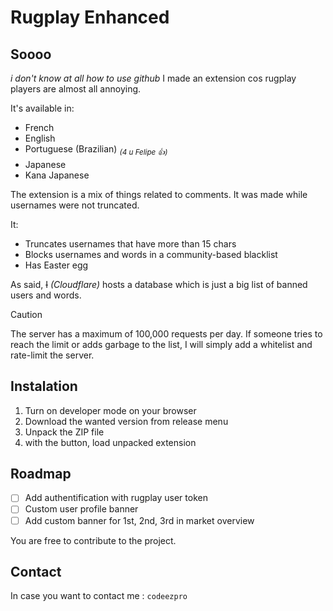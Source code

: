 # Rugplay Enhanced

## Soooo  
*i don't know at all how to use github*
I made an extension cos rugplay players are almost all annoying.  

It's available in:  
- French  
- English  
- Portuguese (Brazilian) <sub>*(4 u Felipe 👍)*</sub>
- Japanese  
- Kana Japanese  

The extension is a mix of things related to comments. It was made while usernames were not truncated.  

It:  
- Truncates usernames that have more than 15 chars  
- Blocks usernames and words in a community-based blacklist  
- Has Easter egg  

As said, ~~I~~ *(Cloudflare)* hosts a database which is just a big list of banned users and words.  

> [!CAUTION]
> The server has a maximum of 100,000 requests per day. If someone tries to reach the limit or adds garbage to the list, I will simply add a whitelist and rate-limit the server.

## Instalation
1. Turn on developer mode on your browser
2. Download the wanted version from release menu
3. Unpack the ZIP file
4. with the button, load unpacked extension

## Roadmap
- [ ] Add authentification with rugplay user token
- [ ] Custom user profile banner
- [ ] Add custom banner for 1st, 2nd, 3rd in market overview

You are free to contribute to the project.
## Contact 
In case you want to contact me : `codeezpro`

